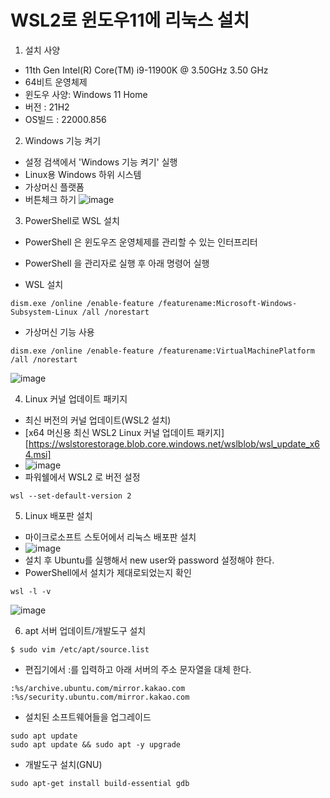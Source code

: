 # WSL2로 윈도우11에 리눅스 설치

1. 설치 사양

- 11th Gen Intel(R) Core(TM) i9-11900K @ 3.50GHz   3.50 GHz
- 64비트 운영체제
- 윈도우 사양: Windows 11 Home
- 버전 : 21H2
- OS빌드 : 22000.856

2. Windows 기능 켜기
- 설정 검색에서 'Windows 기능 켜기' 실행
- Linux용 Windows 하위 시스템
- 가상머신 플랫폼
- 버튼체크 하기
![image](https://user-images.githubusercontent.com/93111772/187618247-d7fff539-1f46-4d7d-af3f-d082ef2dc08b.png)

3. PowerShell로 WSL 설치
- PowerShell 은 윈도우즈 운영체제를 관리할 수 있는 인터프리터
- PowerShell 을 관리자로 실행 후 아래 명령어 실행

- WSL 설치
```shell
dism.exe /online /enable-feature /featurename:Microsoft-Windows-Subsystem-Linux /all /norestart
```
- 가상머신 기능 사용
```shell
dism.exe /online /enable-feature /featurename:VirtualMachinePlatform /all /norestart
```
![image](https://user-images.githubusercontent.com/93111772/187618747-f2dbd81b-992c-4744-a0fc-09b99e9c5a91.png)

4. Linux 커널 업데이트 패키지
- 최신 버전의 커널 업데이트(WSL2 설치)
- [x64 머신용 최신 WSL2 Linux 커널 업데이트 패키지] [https://wslstorestorage.blob.core.windows.net/wslblob/wsl_update_x64.msi]
- ![image](https://user-images.githubusercontent.com/93111772/187619095-9c45b62c-236c-4ef4-9880-9aaf38252bc0.png)
- 파워쉘에서 WSL2 로 버전 설정
```shell
wsl --set-default-version 2
```
5. Linux 배포판 설치
- 마이크로소프트 스토어에서 리눅스 배포판 설치
- ![image](https://user-images.githubusercontent.com/93111772/187619400-5f46306e-1083-47cb-9d2f-d5ef09d225e8.png)
- 설치 후 Ubuntu를 실행해서 new user와 password 설정해야 한다.
- PowerShell에서 설치가 제대로되었는지 확인
```shell
wsl -l -v
```
![image](https://user-images.githubusercontent.com/93111772/187619818-01a5a9d3-988e-434a-8f70-79dd084384f7.png)

6. apt 서버 업데이트/개발도구 설치
```
$ sudo vim /etc/apt/source.list
```
- 편집기에서 :를 입력하고 아래 서버의 주소 문자열을 대체 한다.
```
:%s/archive.ubuntu.com/mirror.kakao.com
:%s/security.ubuntu.com/mirror.kakao.com
```
- 설치된 소프트웨어들을 업그레이드
```
sudo apt update
sudo apt update && sudo apt -y upgrade
```

- 개발도구 설치(GNU)
```
sudo apt-get install build-essential gdb
```

